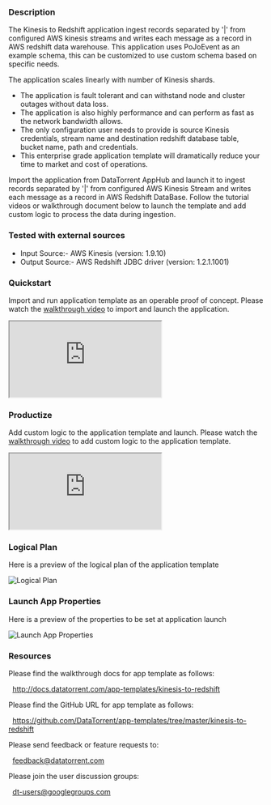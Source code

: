 ### Description
The Kinesis to Redshift application ingest records separated by '|' from configured AWS kinesis streams and writes each message as a record in AWS redshift data warehouse. This application uses PoJoEvent as an example schema, this can be customized to use custom schema based on specific needs.

 The application scales linearly with number of Kinesis shards.
- The application is fault tolerant and can withstand node and cluster outages without data loss.
- The application is also highly performance and can perform as fast as the network bandwidth allows.
- The only configuration user needs to provide is source Kinesis credentials, stream name and destination redshift database table, bucket name, path and credentials.
- This enterprise grade application template will dramatically reduce your time to market and cost of operations.

Import the application from DataTorrent AppHub and launch it to ingest records separated by '|' from configured AWS Kinesis Stream and writes each message as a record in AWS Redshift DataBase. Follow the tutorial videos or walkthrough document below to launch the template and add custom logic to process the data during ingestion.

### Tested with external sources
- Input Source:- AWS Kinesis (version: 1.9.10)
- Output Source:- AWS Redshift JDBC driver (version: 1.2.1.1001)

### Quickstart
Import and run application template as an operable proof of concept. Please watch the [walkthrough video](https://ADD_LINK) to import and launch the application.

<iframe src="https://www.youtube.com/embed/Datatorrent" allowfullscreen="allowfullscreen" class="video" id="basicVideo" ga-track="basicVideo"></iframe>

### Productize
Add custom logic to the application template and launch. Please watch the [walkthrough video](https://ADD_LINK) to add custom logic to the application template.

<iframe src="https://www.youtube.com/embed/" allowfullscreen="allowfullscreen" class="video" id="advancedVideo" ga-track="advancedVideo"></iframe>

### Logical Plan

Here is a preview of the logical plan of the application template

![Logical Plan](https://www.datatorrent.com/wp-content/uploads/2016/12/kinesisToRedshift.png)

### Launch App Properties

Here is a preview of the properties to be set at application launch

![Launch App Properties](https://www.datatorrent.com/wp-content/uploads/2016/12/kinesisToRedshift.png)

### Resources

Please find the walkthrough docs for app template as follows:

&nbsp; <a href="http://docs.datatorrent.com/app-templates/kinesis-to-redshift"  class="docs" id="docs" ga-track="docs" target="_blank">http://docs.datatorrent.com/app-templates/kinesis-to-redshift</a>

Please find the GitHub URL for app template as follows:

&nbsp; <a href="https://github.com/DataTorrent/app-templates/tree/master/kinesis-to-redshift"  class="github" id="github" ga-track="github" target="_blank">https://github.com/DataTorrent/app-templates/tree/master/kinesis-to-redshift</a>

Please send feedback or feature requests to:

&nbsp; <a href="mailto:feedback@datatorrent.com"  class="feedback" id="feedback" ga-track="feedback">feedback@datatorrent.com</a>

Please join the user discussion groups:

&nbsp; <a href="mailto:dt-users@googlegroups.com"  class="maillist" id="maillist" ga-track="maillist">dt-users@googlegroups.com</a>
